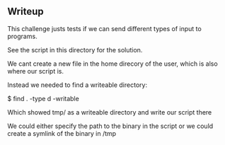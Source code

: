## Writeup

This challenge justs tests if we can send different types of input to 
programs.

See the script in this directory for the solution.


We cant create a new file in the home direcory of the user, which is 
also where our script is.

Instead we needed to find a writeable directory:

$ find . -type d -writable

Which showed tmp/ as a writeable directory and write our script there

We could either specify the path to the binary in the script or 
we could create a symlink of the binary in /tmp
